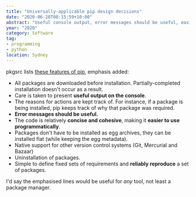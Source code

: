 ```yaml
---
title: "Universally-applicable pip design decisions"
date: "2020-06-28T08:15:59+10:00"
abstract: "Useful console output, error messages should be useful, easily reproducable."
year: "2020"
category: Software
tag:
- programming
- python
location: Sydney
---
```

pkgsrc lists [these features of pip](https://pkgsrc.se/devel/py-pip), emphasis added:

* All packages are downloaded before installation. Partially-completed installation doesn't occur as a result.
* Care is taken to present **useful output on the console**.
* The reasons for actions are kept track of. For instance, if a package is being installed, pip keeps track of why that package was required.
* **Error messages should be useful.**
* The code is relatively **concise and cohesive**, making it **easier to use programmatically**.
* Packages don't have to be installed as egg archives, they can be installed flat (while keeping the egg metadata).
* Native support for other version control systems (Git, Mercurial and Bazaar)
* Uninstallation of packages.
* Simple to define fixed sets of requirements and **reliably reproduce** a set of packages.

I'd say the emphasised lines would be useful for *any* tool, not least a package manager.
